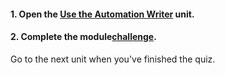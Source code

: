 <head><base target="_blank"> </head>

#### **1. Open the [Use the Automation Writer](https://safe.my.trailhead.com/content/safe/modules/connect-automations-with-job-orchestration/use-the-automation-writer?trail_id=automate-data-integration-tasks) unit.**

  


#### **2. Complete the module**[**challenge**](https://safe.my.trailhead.com/content/safe/modules/connect-automations-with-job-orchestration/use-the-automation-writer?trail_id=automate-data-integration-tasks#challenge).

Go to the next unit when you've finished the quiz.


